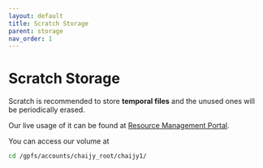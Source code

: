 ```yaml
---
layout: default
title: Scratch Storage
parent: storage
nav_order: 1
---
```


# Scratch Storage

Scratch is recommended to store **temporal files** and the unused ones will be periodically erased.

Our live usage of it can be found at [Resource Management Portal](https://portal.arc.umich.edu/project/chaijy/great-lakes/root-account-detail/chaijy_root).

You can access our volume at

```bash
cd /gpfs/accounts/chaijy_root/chaijy1/
```
